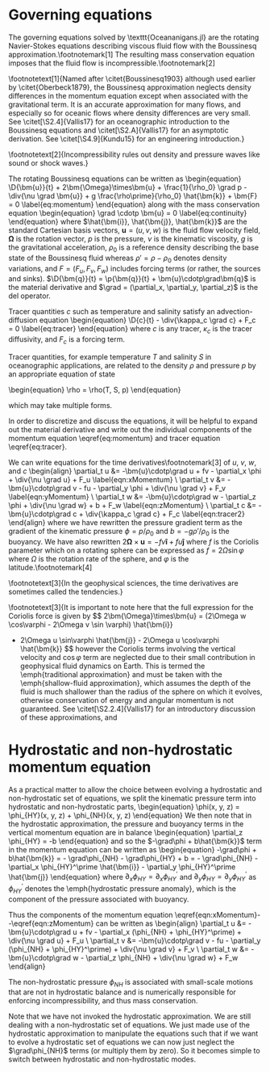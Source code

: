 ```math
\newcommand{\p}[2]  {\frac{\partial #1}{\partial #2}}
\newcommand{\D}[2]  {\frac{D #1}{D #2}}
\newcommand{\b}[1]  {\boldsymbol{#1}}

\newcommand{\grad}  {\b{\nabla}}

\newcommand{\v}    {\upsilon}
\newcommand{\bv}   {\b{\v}}
\newcommand{\bvh}  {\b{\v}_h}
\newcommand{\bnh}  {\b{\widehat{n}}}

\renewcommand{\div}[1]  {\bnabla \cdotp \left ( #1 \right )}
```

# Governing equations

The governing equations solved by \texttt{Oceananigans.jl} are the rotating Navier-Stokes equations describing
viscous fluid flow with the Boussinesq approximation.\footnotemark[1] The resulting mass conservation equation
imposes that the fluid flow is incompressible.\footnotemark[2]

\footnotetext[1]{Named after \citet{Boussinesq1903} although used earlier by \citet{Oberbeck1879}, the Boussinesq
approximation neglects density differences in the momentum equation except when associated with the gravitational
term. It is an accurate approximation for many flows, and especially so for oceanic flows where density differences
are very small. See \citet[\S2.4]{Vallis17} for an oceanographic introduction to the Boussinesq equations and
\citet[\S2.A]{Vallis17} for an asymptotic derivation. See \citet[\S4.9]{Kundu15} for an engineering introduction.}

\footnotetext[2]{Incompressibility rules out density and pressure waves like sound or shock waves.}

The rotating Boussinesq equations can be written as
\begin{equation}
  \D{\bm{u}}{t} + 2\bm{\Omega}\times\bm{u} + \frac{1}{\rho_0} \grad p - \div{\nu \grad \bm{u}}
    + g \frac{\rho\prime}{\rho_0} \hat{\bm{k}} + \bm{F} = 0 \label{eq:momentum}
\end{equation}
along with the mass conservation equation
\begin{equation}
    \grad \cdotp \bm{u} = 0  \label{eq:continuity}
\end{equation}
where $\hat{\bm{i}}, \hat{\bm{j}}, \hat{\bm{k}}$ are the standard Cartesian basis vectors, $\bm{u} = (u, v, w)$ is
the fluid flow velocity field, $\bm{\Omega}$ is the rotation vector, $p$ is the pressure, $\nu$ is the kinematic
viscosity, $g$ is the gravitational acceleration, $\rho_0$ is a reference density describing the base state of the
Boussinesq fluid whereas $\rho\prime = \rho - \rho_0$ denotes density variations, and $F = (F_u, F_v, F_w)$ includes
forcing terms (or rather, the sources and sinks). $\D{\bm{q}}{t} = \p{\bm{q}}{t} + \bm{u}\cdotp\grad\bm{q}$ is the
material derivative and $\grad = (\partial_x, \partial_y, \partial_z)$ is the del operator.

Tracer quantities $c$ such as temperature and salinity satisfy an advection-diffusion equation
\begin{equation}
  \D{c}{t} - \div{\kappa_c \grad c} + F_c = 0  \label{eq:tracer}
\end{equation}
where $c$ is any tracer, $\kappa_c$ is the tracer diffusivity, and $F_c$ is a forcing term.

Tracer quantities, for example temperature $T$ and salinity $S$ in oceanographic applications, are related to the
density $\rho$ and pressure $p$ by an appropriate equation of state

\begin{equation}
  \rho = \rho(T, S, p)
\end{equation}

which may take multiple forms.

In order to discretize and discuss the equations, it will be helpful to expand out the material derivative and
write out the individual components of the momentum equation \eqref{eq:momentum} and tracer equation
\eqref{eq:tracer}.

We can write equations for the time derivatives\footnotemark[3] of $u$, $v$, $w$, and $c$
\begin{align}
  \partial_t u &= -\bm{u}\cdotp\grad u + fv - \partial_x \phi + \div{\nu \grad u}      + F_u \label{eqn:xMomentum} \\
  \partial_t v &= -\bm{u}\cdotp\grad v - fu - \partial_y \phi + \div{\nu \grad v}      + F_v \label{eqn:yMomentum} \\
  \partial_t w &= -\bm{u}\cdotp\grad w      - \partial_z \phi + \div{\nu \grad w} + b  + F_w \label{eqn:zMomentum} \\
  \partial_t c &= -\bm{u}\cdotp\grad c                        + \div{\kappa_c \grad c} + F_c \label{eqn:tracer2}
\end{align}
where we have rewritten the pressure gradient term as the gradient of the kinematic pressure $\phi = p/\rho_0$
and $b = -g\rho\prime/\rho_0$ is the buoyancy. We have also rewritten
$2\bm{\Omega}\times\bm{u} = -fv \bm{\hat{i}} + fu \bm{\hat{j}}$
where $f$ is the Coriolis parameter which on a rotating sphere can be expressed as $f = 2 \Omega \sin \varphi$
where $\Omega$ is the rotation rate of the sphere, and $\varphi$ is the latitude.\footnotemark[4]

\footnotetext[3]{In the geophysical sciences, the time derivatives are sometimes called the tendencies.}

\footnotetext[3]{It is important to note here that the full expression for the Coriolis force is given by
$$ 2\bm{\Omega}\times\bm{u} = (2\Omega w \cos\varphi - 2\Omega v \sin \varphi) \hat{\bm{i}}
   + 2\Omega u \sin\varphi \hat{\bm{j}} - 2\Omega u \cos\varphi \hat{\bm{k}} $$
however the Coriolis terms involving the vertical velocity and $\cos\varphi$ term are neglected due to their small
contribution in geophysical fluid dynamics on Earth. This is termed the \emph{traditional approximation} and must be
taken with the \emph{shallow-fluid approximation}, which assumes the depth of the fluid is much shallower than the
radius of the sphere on which it evolves, otherwise conservation of energy and angular momentum is not guaranteed.
See \citet[\S2.2.4]{Vallis17} for an introductory discussion of these approximations, and

# Hydrostatic and non-hydrostatic momentum equation

As a practical matter to allow the choice between evolving a hydrostatic and non-hydrostatic set of equations, we
split the kinematic pressure term into hydrostatic and non-hydrostatic parts,
\begin{equation}
  \phi(x, y, z) = \phi_{HY}(x, y, z) + \phi_{NH}(x, y, z)
\end{equation}
We then note that in the hydrostatic approximation, the pressure and buoyancy terms in the vertical momentum
equation are in balance
\begin{equation}
  \partial_z \phi_{HY} = -b
\end{equation}
and so the $-\grad\phi + b\hat{\bm{k}}$ term in the momentum equation can be written as
\begin{equation}
    -\grad\phi + b\hat{\bm{k}}
    = - \grad\phi_{NH} - \grad\phi_{HY} + b
    = - \grad\phi_{NH} - \partial_x \phi_{HY}^\prime \hat{\bm{i}} - \partial_y \phi_{HY}^\prime \hat{\bm{j}}
\end{equation}
where $\partial_x \phi_{HY} = \partial_x \phi_{HY}^\prime$ and $\partial_y \phi_{HY} = \partial_y \phi_{HY}^\prime$
as $\phi_{HY}^\prime$ denotes the \emph{hydrostatic pressure anomaly}, which is the component of the pressure
associated with buoyancy.

Thus the components of the momentum equation \eqref{eqn:xMomentum}--\eqref{eqn:zMomentum} can be written as
\begin{align}
  \partial_t u &= -\bm{u}\cdotp\grad u + fv - \partial_x (\phi_{NH} + \phi_{HY}^\prime) + \div{\nu \grad u} + F_u \\
  \partial_t v &= -\bm{u}\cdotp\grad v - fu - \partial_y (\phi_{NH} + \phi_{HY}^\prime) + \div{\nu \grad v} + F_v \\
  \partial_t w &= -\bm{u}\cdotp\grad w      - \partial_z  \phi_{NH}                  + \div{\nu \grad w} + F_w
\end{align}

The non-hydrostatic pressure $\phi_{NH}$ is associated with small-scale motions that are not in hydrostatic balance
and is numerically responsible for enforcing incompressibility, and thus mass conservation.

Note that we have not invoked the hydrostatic approximation. We are still dealing with a non-hydrostatic set of
equations. We just made use of the hydrostatic approximation to manipulate the equations such that if we want to
evolve a hydrostatic set of equations we can now just neglect the $\grad\phi_{NH}$ terms (or multiply them by zero).
So it becomes simple to switch between hydrostatic and non-hydrostatic modes.
